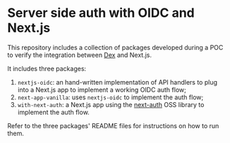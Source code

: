 # Server side auth with OIDC and Next.js

This repository includes a collection of packages developed during a POC to verify the integration between [Dex](https://dexidp.io/) and Next.js.

It includes three packages:

1. `nextjs-oidc`: an hand-written implementation of API handlers to plug into a Next.js app to implement a working OIDC auth flow;
2. `next-app-vanilla`: uses `nextjs-oidc` to implement the auth flow;
3. `with-next-auth`: a Next.js app using the [next-auth](https://next-auth.js.org) OSS library to implement the auth flow.

Refer to the three packages' README files for instructions on how to run them.
